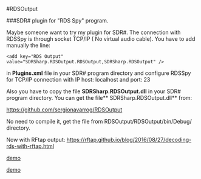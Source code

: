 #RDSOutput

###SDR# plugin for "RDS Spy" program.

Maybe someone want to try my plugin for SDR#. The connection with RDSSpy is through socket TCP/IP ( No virtual audio cable). You have to add manually the line:

`<add key="RDS Output" value="SDRSharp.RDSOutput.RDSOutput,SDRSharp.RDSOutput" />`

in **Plugins.xml** file in your SDR# program directory and configure RDSSpy for TCP/IP connection with IP host: localhost and port: 23

Also you have to copy the file **SDRSharp.RDSOutput.dll** in your SDR# program directory. You can get the file** SDRSharp.RDSOutput.dll** from:

https://github.com/sergionavarrog/RDSOutput

No need to compile it, get the file from RDSOutput/RDSOutput/bin/Debug/ directory.

Now with RFtap output: https://rftap.github.io/blog/2016/08/27/decoding-rds-with-rftap.html

[demo](https://github.com/sergionavarrog/RDSOutput/raw/master/rdsoutput.gif)

[demo](https://github.com/sergionavarrog/RDSOutput/raw/master/v1.0.0.1491.png)
